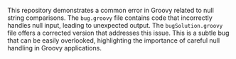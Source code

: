 This repository demonstrates a common error in Groovy related to null string comparisons. The `bug.groovy` file contains code that incorrectly handles null input, leading to unexpected output. The `bugSolution.groovy` file offers a corrected version that addresses this issue.  This is a subtle bug that can be easily overlooked, highlighting the importance of careful null handling in Groovy applications.